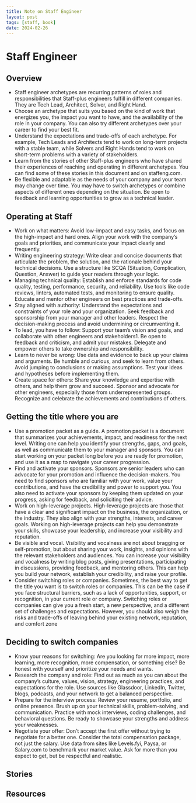 ```yaml
---
title: Note on Staff Engineer
layout: post
tags: [staff, book]
date: 2024-02-26
---
```

# Staff Engineer
## Overview
- Staff engineer archetypes are recurring patterns of roles and responsibilities that Staff-plus engineers fulfill in different companies. They are Tech Lead, Architect, Solver, and Right Hand.
- Choose an archetype that suits you based on the kind of work that energizes you, the impact you want to have, and the availability of the role in your company. You can also try different archetypes over your career to find your best fit.
- Understand the expectations and trade-offs of each archetype. For example, Tech Leads and Architects tend to work on long-term projects with a stable team, while Solvers and Right Hands tend to work on short-term problems with a variety of stakeholders.
- Learn from the stories of other Staff-plus engineers who have shared their experiences of reaching and operating in different archetypes. You can find some of these stories in this document and on staffeng.com.
- Be flexible and adaptable as the needs of your company and your team may change over time. You may have to switch archetypes or combine aspects of different ones depending on the situation. Be open to feedback and learning opportunities to grow as a technical leader.
## Operating at Staff
- Work on what matters: Avoid low-impact and easy tasks, and focus on the high-impact and hard ones. Align your work with the company’s goals and priorities, and communicate your impact clearly and frequently.
- Writing engineering strategy: Write clear and concise documents that articulate the problem, the solution, and the rationale behind your technical decisions. Use a structure like SCQA (Situation, Complication, Question, Answer) to guide your readers through your logic.
- Managing technical quality: Establish and enforce standards for code quality, testing, performance, security, and reliability. Use tools like code reviews, linters, automated tests, and monitoring to ensure quality. Educate and mentor other engineers on best practices and trade-offs.
- Stay aligned with authority: Understand the expectations and constraints of your role and your organization. Seek feedback and sponsorship from your manager and other leaders. Respect the decision-making process and avoid undermining or circumventing it.
- To lead, you have to follow: Support your team’s vision and goals, and collaborate with other engineers and stakeholders1. Be open to feedback and criticism, and admit your mistakes. Delegate and empower others to take ownership and responsibility.
- Learn to never be wrong: Use data and evidence to back up your claims and arguments. Be humble and curious, and seek to learn from others. Avoid jumping to conclusions or making assumptions. Test your ideas and hypotheses before implementing them.
- Create space for others: Share your knowledge and expertise with others, and help them grow and succeed. Sponsor and advocate for other engineers, especially those from underrepresented groups. Recognize and celebrate the achievements and contributions of others.
## Getting the title where you are
- Use a promotion packet as a guide. A promotion packet is a document that summarizes your achievements, impact, and readiness for the next level. Writing one can help you identify your strengths, gaps, and goals, as well as communicate them to your manager and sponsors. You can start working on your packet long before you are ready for promotion, and use it as a map to navigate your career progression.
- Find and activate your sponsors. Sponsors are senior leaders who can advocate for your promotion and influence the decision-makers. You need to find sponsors who are familiar with your work, value your contributions, and have the credibility and power to support you. You also need to activate your sponsors by keeping them updated on your progress, asking for feedback, and soliciting their advice.
- Work on high-leverage projects. High-leverage projects are those that have a clear and significant impact on the business, the organization, or the industry. They also align with your strengths, interests, and career goals. Working on high-leverage projects can help you demonstrate your skills, showcase your leadership, and increase your visibility and reputation.
- Be visible and vocal. Visibility and vocalness are not about bragging or self-promotion, but about sharing your work, insights, and opinions with the relevant stakeholders and audiences. You can increase your visibility and vocalness by writing blog posts, giving presentations, participating in discussions, providing feedback, and mentoring others. This can help you build your network, establish your credibility, and raise your profile.
- Consider switching roles or companies. Sometimes, the best way to get the title you want is to switch roles or companies. This can be the case if you face structural barriers, such as a lack of opportunities, support, or recognition, in your current role or company. Switching roles or companies can give you a fresh start, a new perspective, and a different set of challenges and expectations. However, you should also weigh the risks and trade-offs of leaving behind your existing network, reputation, and comfort zone
## Deciding to switch companies
- Know your reasons for switching: Are you looking for more impact, more learning, more recognition, more compensation, or something else? Be honest with yourself and prioritize your needs and wants.
- Research the company and role: Find out as much as you can about the company’s culture, values, vision, strategy, engineering practices, and expectations for the role. Use sources like Glassdoor, LinkedIn, Twitter, blogs, podcasts, and your network to get a balanced perspective.
- Prepare for the interview process: Review your resume, portfolio, and online presence. Brush up on your technical skills, problem-solving, and communication. Practice with mock interviews, coding challenges, and behavioral questions. Be ready to showcase your strengths and address your weaknesses.
- Negotiate your offer: Don’t accept the first offer without trying to negotiate for a better one. Consider the total compensation package, not just the salary. Use data from sites like Levels.fyi, Paysa, or Salary.com to benchmark your market value. Ask for more than you expect to get, but be respectful and realistic.
## Stories

## Resources
### 